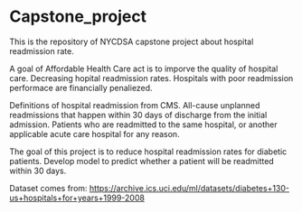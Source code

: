 # Capstone_project
This is the repository of NYCDSA capstone project about hospital readmission rate. 

A goal of Affordable Health Care act is to imporve the quality of hospital care.
Decreasing hopital readmission rates.
Hospitals with poor readmission performace are financially penaliezed.

Definitions of hospital readmission from CMS.
All-cause unplanned readmissions that happen within 30 days of discharge from the initial admission.
Patients who are readmitted to the same hospital, or another applicable acute care hospital for any reason.

The goal of this project is to reduce hospital readmission rates for diabetic patients.
Develop model to predict whether a patient will be readmitted within 30 days.

Dataset comes from:
https://archive.ics.uci.edu/ml/datasets/diabetes+130-us+hospitals+for+years+1999-2008
